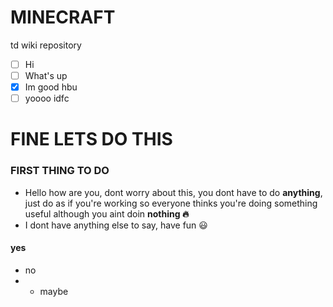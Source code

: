 # MINECRAFT
td wiki repository

- [ ] Hi
- [ ] What's up
- [x] Im good hbu
- [ ] yoooo idfc

# FINE LETS DO THIS

### FIRST THING TO DO

  - Hello how are you, dont worry about this, you dont have to do **anything**, just do as if you're working so everyone thinks you're doing something useful although you aint doin **nothing 🔥**
  - I dont have anything else to say, have fun 😃


#### yes
  - no
  - - maybe


    
